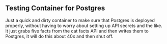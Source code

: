 ## Testing Container for Postgres

Just a quick and dirty container to make sure that Postgres is deployed properly, without having to worry about setting up API secrets and the like. It just grabs five facts from the cat facts API and then writes them to Postgres, it will do this about 40x and then shut off. 

